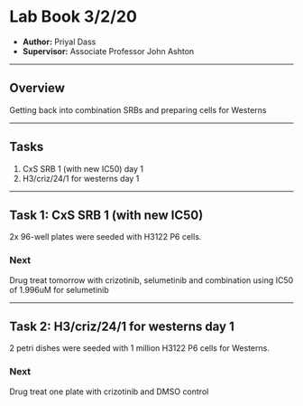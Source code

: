 # Lab Book 3/2/20
- **Author:** Priyal Dass
- **Supervisor:** Associate Professor John Ashton
------------------------------------------------------------------
## Overview

Getting back into combination SRBs and preparing cells for Westerns

------------------------------------------------------------------
## Tasks

1. CxS SRB 1 (with new IC50) day 1
2. H3/criz/24/1 for westerns day 1

------------------------------------------------------------------
## Task 1: CxS SRB 1 (with new IC50)

2x 96-well plates were seeded with H3122 P6 cells.

### Next
Drug treat tomorrow with crizotinib, selumetinib and combination using IC50 of 1.996uM for selumetinib

------------------------------------------------------------------
## Task 2: H3/criz/24/1 for westerns day 1

2 petri dishes were seeded with 1 million H3122 P6 cells for Westerns.

### Next
Drug treat one plate with crizotinib and DMSO control
